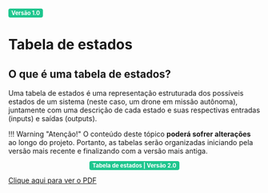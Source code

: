 <span style="background-color:#1ec68e; color:white; font-size:0.8em; font-weight: bold; padding:2px 6px; border-radius:4px;">Versão 1.0</span>

# Tabela de estados

## O que é uma tabela de estados?

Uma tabela de estados é uma representação estruturada dos possíveis estados de um sistema (neste caso, um drone em missão autônoma), juntamente com uma descrição de cada estado e suas respectivas entradas (inputs) e saídas (outputs).

!!! Warning "Atenção!"
    O conteúdo deste tópico **poderá sofrer alterações** ao longo do projeto. Portanto, as tabelas serão organizadas iniciando pela versão mais recente e finalizando com a versão mais antiga.

<center>
  <span style="background-color:#1ec68e; color:white; font-size:0.8em; font-weight: bold; padding:2px 6px; border-radius:4px;">Tabela de estados | Versão 2.0</span>
</center>

[Clique aqui para ver o PDF](https://github.com/Yanmatheus0812/controle-sistemas-embarcados-edra/blob/logica_missao/logica_missao/maquina_estados/Maquina_estados_EDRA.pdf)

